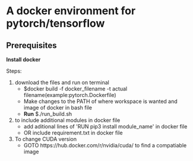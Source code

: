 <h1>A docker environment for pytorch/tensorflow</h1>

<h2>Prerequisites</h2>

<strong>Install docker</strong>

<p>Steps:</p>

<ol>
  <li>download the files and run on terminal<ul>
      <li>$docker build -f docker_filename -t actual filename(example:pytorch.Dockerfile)</li>
      <li>Make changes to the PATH of where workspace is wanted and image of docker in bash file</li>
      <li><strong>Run</strong> $./run_build.sh</li>
  </ul></li>
  <li>to include additional modules in docker file <ul>
      <li>add aditional lines of 'RUN pip3 install module_name' in docker file</li>
      <li>OR include requirement.txt in docker file</li>
  </ul></li>
  <li>To change CUDA version<ul>
      <li>GOTO https://hub.docker.com/r/nvidia/cuda/ to find a compatiable image</li>
  </ul></li>
</ol>

